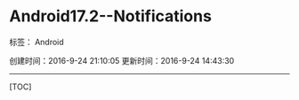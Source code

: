 ﻿# Android17.2--Notifications

标签： Android

创建时间：2016-9-24 21:10:05
更新时间：2016-9-24 14:43:30

---
[TOC]





